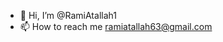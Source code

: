- 👋 Hi, I’m @RamiAtallah1
- 📫 How to reach me ramiatallah63@gmail.com

<!---
RamiAtallah1/RamiAtallah1 is a ✨ special ✨ repository because its `README.md` (this file) appears on your GitHub profile.
You can click the Preview link to take a look at your changes.
--->

